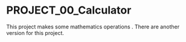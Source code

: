# PROJECT_00_Calculator
This project makes some mathematics operations . There are another version for this project.
